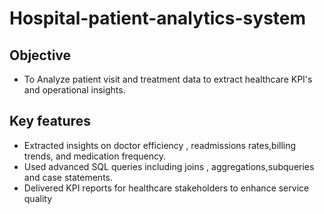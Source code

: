 # Hospital-patient-analytics-system
## Objective
* To  Analyze patient visit and treatment data to extract healthcare KPI's and operational insights.

## Key features
* Extracted insights on doctor efficiency , readmissions rates,billing trends, and medication frequency.
* Used advanced SQL queries including joins , aggregations,subqueries and case statements.
* Delivered KPI reports for healthcare stakeholders to enhance service quality


  
